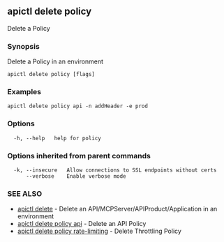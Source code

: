 ## apictl delete policy

Delete a Policy

### Synopsis

Delete a Policy in an environment

```
apictl delete policy [flags]
```

### Examples

```
apictl delete policy api -n addHeader -e prod
```

### Options

```
  -h, --help   help for policy
```

### Options inherited from parent commands

```
  -k, --insecure   Allow connections to SSL endpoints without certs
      --verbose    Enable verbose mode
```

### SEE ALSO

* [apictl delete](apictl_delete.md)	 - Delete an API/MCPServer/APIProduct/Application in an environment
* [apictl delete policy api](apictl_delete_policy_api.md)	 - Delete an API Policy
* [apictl delete policy rate-limiting](apictl_delete_policy_rate-limiting.md)	 - Delete Throttling Policy

